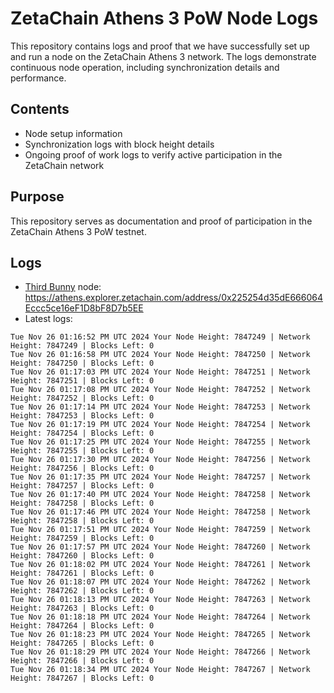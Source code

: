 # ZetaChain Athens 3 PoW Node Logs
This repository contains logs and proof that we have successfully set up and run a node on the ZetaChain Athens 3 network. The logs demonstrate continuous node operation, including synchronization details and performance.

## Contents
- Node setup information
- Synchronization logs with block height details
- Ongoing proof of work logs to verify active participation in the ZetaChain network

## Purpose
This repository serves as documentation and proof of participation in the ZetaChain Athens 3 PoW testnet.

## Logs

- [Third Bunny](https://thirdbunny.xyz/) node: https://athens.explorer.zetachain.com/address/0x225254d35dE666064Eccc5ce16eF1D8bF8D7b5EE
- Latest logs:
```
Tue Nov 26 01:16:52 PM UTC 2024 Your Node Height: 7847249 | Network Height: 7847249 | Blocks Left: 0
Tue Nov 26 01:16:58 PM UTC 2024 Your Node Height: 7847250 | Network Height: 7847250 | Blocks Left: 0
Tue Nov 26 01:17:03 PM UTC 2024 Your Node Height: 7847251 | Network Height: 7847251 | Blocks Left: 0
Tue Nov 26 01:17:08 PM UTC 2024 Your Node Height: 7847252 | Network Height: 7847252 | Blocks Left: 0
Tue Nov 26 01:17:14 PM UTC 2024 Your Node Height: 7847253 | Network Height: 7847253 | Blocks Left: 0
Tue Nov 26 01:17:19 PM UTC 2024 Your Node Height: 7847254 | Network Height: 7847254 | Blocks Left: 0
Tue Nov 26 01:17:25 PM UTC 2024 Your Node Height: 7847255 | Network Height: 7847255 | Blocks Left: 0
Tue Nov 26 01:17:30 PM UTC 2024 Your Node Height: 7847256 | Network Height: 7847256 | Blocks Left: 0
Tue Nov 26 01:17:35 PM UTC 2024 Your Node Height: 7847257 | Network Height: 7847257 | Blocks Left: 0
Tue Nov 26 01:17:40 PM UTC 2024 Your Node Height: 7847258 | Network Height: 7847258 | Blocks Left: 0
Tue Nov 26 01:17:46 PM UTC 2024 Your Node Height: 7847258 | Network Height: 7847258 | Blocks Left: 0
Tue Nov 26 01:17:51 PM UTC 2024 Your Node Height: 7847259 | Network Height: 7847259 | Blocks Left: 0
Tue Nov 26 01:17:57 PM UTC 2024 Your Node Height: 7847260 | Network Height: 7847260 | Blocks Left: 0
Tue Nov 26 01:18:02 PM UTC 2024 Your Node Height: 7847261 | Network Height: 7847261 | Blocks Left: 0
Tue Nov 26 01:18:07 PM UTC 2024 Your Node Height: 7847262 | Network Height: 7847262 | Blocks Left: 0
Tue Nov 26 01:18:13 PM UTC 2024 Your Node Height: 7847263 | Network Height: 7847263 | Blocks Left: 0
Tue Nov 26 01:18:18 PM UTC 2024 Your Node Height: 7847264 | Network Height: 7847264 | Blocks Left: 0
Tue Nov 26 01:18:23 PM UTC 2024 Your Node Height: 7847265 | Network Height: 7847265 | Blocks Left: 0
Tue Nov 26 01:18:29 PM UTC 2024 Your Node Height: 7847266 | Network Height: 7847266 | Blocks Left: 0
Tue Nov 26 01:18:34 PM UTC 2024 Your Node Height: 7847267 | Network Height: 7847267 | Blocks Left: 0
```
